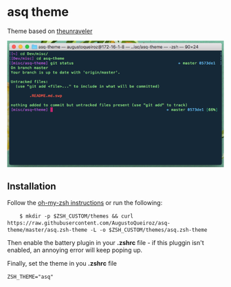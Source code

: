 # asq theme

Theme based on [theunraveler](https://github.com/robbyrussell/oh-my-zsh/wiki/Themes#theunraveler)

![screenshot](asq.png)

## Installation

Follow the [oh-my-zsh instructions](https://github.com/robbyrussell/oh-my-zsh/wiki/Customization#overriding-and-adding-themes) or run the following:
```
    $ mkdir -p $ZSH_CUSTOM/themes && curl https://raw.githubusercontent.com/AugustoQueiroz/asq-theme/master/asq.zsh-theme -L -o $ZSH_CUSTOM/themes/asq.zsh-theme
```
Then enable the battery plugin in your **.zshrc** file - if this pluggin isn't enabled, an annoying error will keep poping up.

Finally, set the theme in you **.zshrc** file

```
ZSH_THEME="asq"
```
